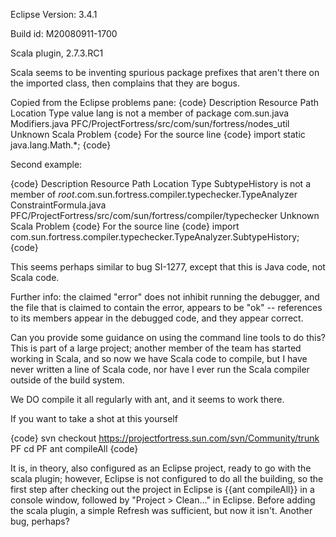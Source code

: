 Eclipse Version: 3.4.1

Build id: M20080911-1700

Scala plugin, 2.7.3.RC1

Scala seems to be inventing spurious package prefixes that aren't there on the imported class, then complains that they are bogus.

Copied from the Eclipse problems pane:
{code}
Description                                          Resource             Path                                                       Location	    Type
value lang is not a member of package com.sun.java   Modifiers.java       PFC/ProjectFortress/src/com/sun/fortress/nodes_util        Unknown        Scala Problem
{code}
For the source line
{code}
import static java.lang.Math.*;
{code}

Second example:

{code}
Description                                                                                   Resource                  Path                                                            Location  Type
SubtypeHistory is not a member of _root_.com.sun.fortress.compiler.typechecker.TypeAnalyzer   ConstraintFormula.java	PFC/ProjectFortress/src/com/sun/fortress/compiler/typechecker   Unknown   Scala Problem
{code}
For the source line
{code}
import com.sun.fortress.compiler.typechecker.TypeAnalyzer.SubtypeHistory;
{code}

This seems perhaps similar to bug SI-1277, except that this is Java code, not Scala code.  



Further info: the claimed "error" does not inhibit running the debugger, and the file that is claimed to contain the error, appears to be "ok" -- references to its members appear in the debugged code, and they appear correct.


Can you provide some guidance on using the command line tools to do this?  This is part of a large project; another member of the team has started working in Scala, and so now we have Scala code to compile, but I have never written a line of Scala code, nor have I ever run the Scala compiler outside of the build system.

We DO compile it all regularly with ant, and it seems to work there.

If you want to take a shot at this yourself

{code}
svn checkout https://projectfortress.sun.com/svn/Community/trunk PF
cd PF
ant compileAll
{code}

It is, in theory, also configured as an Eclipse project, ready to go with the scala plugin; however, Eclipse is not configured to do all the building, so the first step after checking out the project in Eclipse is {{ant compileAll}} in a console window, followed by "Project > Clean..." in Eclipse.  Before adding the scala plugin, a simple Refresh was sufficient, but now it isn't.  Another bug, perhaps?

